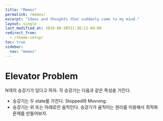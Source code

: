 ```yaml
---
title: "Memos"
permalink: /memos/
excerpt: "Ideas and thoughts that suddenly come to my mind."
layout: single
last_modified_at: 2019-08-20T21:36:11-04:00
redirect_from:
  - /theme-setup/
toc: true
sidebar:
  nav: "memos"
---
```

# Elevator Problem
N개의 승강기가 있다고 하자. 각 승강기는 다음과 같은 특성을 가진다.
 * 승강기는 두 state를 가진다. Stopped와 Movving.
 * 승강기는 위 또는 아래로만 움직인다.
승강기가 움직이는 원리를 이용해서 최적화 문제를 만들어보자.
